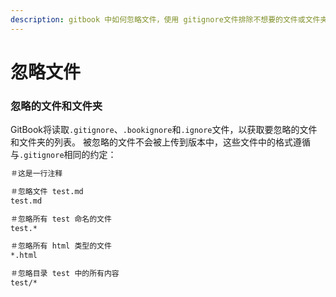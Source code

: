 ```yaml
---
description: gitbook 中如何忽略文件，使用 gitignore文件排除不想要的文件或文件夹
---
```

# 忽略文件

### 忽略的文件和文件夹

GitBook将读取`.gitignore`、`.bookignore`和`.ignore`文件，以获取要忽略的文件和文件夹的列表。
被忽略的文件不会被上传到版本中，这些文件中的格式遵循与`.gitignore`相同的约定：

```bash
＃这是一行注释

＃忽略文件 test.md
test.md

＃忽略所有 test 命名的文件
test.*

＃忽略所有 html 类型的文件
*.html

＃忽略目录 test 中的所有内容
test/*
```